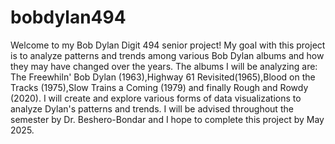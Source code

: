 # bobdylan494
Welcome to my Bob Dylan Digit 494 senior project! My goal with this project is to analyze patterns and trends among various Bob Dylan albums and how they may have changed over the years. The albums I will be analyzing are: The Freewhiln' Bob Dylan (1963),Highway 61 Revisited(1965),Blood on the Tracks (1975),Slow Trains a Coming (1979) and finally Rough and Rowdy (2020). I will create and explore various forms of data visualizations to analyze Dylan's patterns and trends. I will be advised throughout the semester by Dr. Beshero-Bondar and I hope to complete this project by May 2025. 
